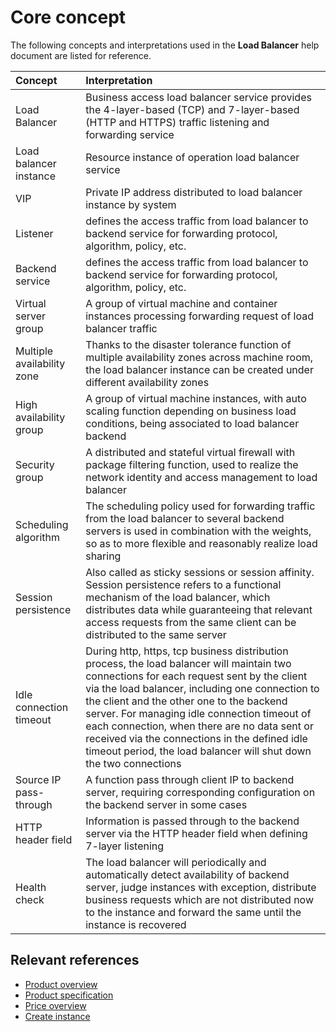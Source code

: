 # Core concept
The following concepts and interpretations used in the **Load Balancer** help document are listed for reference.

| Concept | Interpretation |
| :- | :- |
| Load Balancer | Business access load balancer service provides the 4-layer-based (TCP) and 7-layer-based (HTTP and HTTPS) traffic listening and forwarding service|
| Load balancer instance | Resource instance of operation load balancer service |
| VIP | Private IP address distributed to load balancer instance by system |
|Listener| defines the access traffic from load balancer to backend service for forwarding protocol, algorithm, policy, etc. |
|Backend service| defines the access traffic from load balancer to backend service for forwarding protocol, algorithm, policy, etc.|
|Virtual server group| A group of virtual machine and container instances processing forwarding request of load balancer traffic|
|Multiple availability zone |Thanks to the disaster tolerance function of multiple availability zones across machine room, the load balancer instance can be created under different availability zones|
|High availability group|A group of virtual machine instances, with auto scaling function depending on business load conditions, being associated to load balancer backend|
|Security group|A distributed and stateful virtual firewall with package filtering function, used to realize the network identity and access management to load balancer|
|Scheduling algorithm|The scheduling policy used for forwarding traffic from the load balancer to several backend servers is used in combination with the weights, so as to more flexible and reasonably realize load sharing |
|Session persistence| Also called as sticky sessions or session affinity. Session persistence refers to a functional mechanism of the load balancer, which distributes data while guaranteeing that relevant access requests from the same client can be distributed to the same server |
|Idle connection timeout| During http, https, tcp business distribution process, the load balancer will maintain two connections for each request sent by the client via the load balancer, including one connection to the client and the other one to the backend server. For managing idle connection timeout of each connection, when there are no data sent or received via the connections in the defined idle timeout period, the load balancer will shut down the two connections |
|Source IP pass-through|	A function pass through client IP to backend server, requiring corresponding configuration on the backend server in some cases|
|HTTP header field|	Information is passed through to the backend server via the HTTP header field when defining 7-layer listening|
|Health check| The load balancer will periodically and automatically detect availability of backend server, judge instances with exception, distribute business requests which are not distributed now to the instance and forward the same until the instance is recovered |

## Relevant references

- [Product overview](../Introduction/Overview.md)
- [Product specification](../Introduction/Specification.md)
- [Price overview](../Pricing/Price-Overview.md)
- [Create instance](../Getting-Started/Create-Instance.md)
